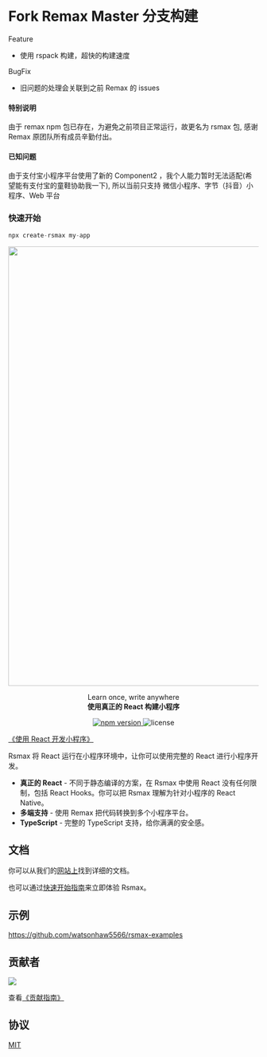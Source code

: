 # Fork Remax Master 分支构建

Feature

- 使用 rspack 构建，超快的构建速度

BugFix

- 旧问题的处理会关联到之前 Remax 的 issues

#### 特别说明

由于 remax npm 包已存在，为避免之前项目正常运行，故更名为 rsmax 包, 感谢 Remax 原团队所有成员辛勤付出。

#### 已知问题

由于支付宝小程序平台使用了新的 Component2 ，我个人能力暂时无法适配(希望能有支付宝的童鞋协助我一下), 所以当前只支持 微信小程序、字节（抖音）小程序、Web 平台

### 快速开始

```js
npx create-rsmax my-app
```

<a href="https://remaxjs.wdchiphop.cn">
	<img src="https://gw.alipayobjects.com/mdn/rms_b5fcc5/afts/img/A*7BLVSL14gvoAAAAAAAAAAABkARQnAQ" width="882" />
</a>

<p align="center">
	<span>Learn once, write anywhere</span><br/>
	<strong>使用真正的 React 构建小程序</strong>
</p>

<p class="badges" align="center">
  <a href="https://npmjs.com/package/rsmax">
   <img src="https://img.shields.io/npm/v/rsmax?style=flat-square&colorA=564341&colorB=EDED91" alt="npm version" />
  </a>
  <img src="https://img.shields.io/badge/License-MIT-blue.svg?style=flat-square&colorA=564341&colorB=EDED91" alt="license" />
</p>

[《使用 React 开发小程序》](https://www.yuque.com/seeconf/2020/qsytho)

Rsmax 将 React 运行在小程序环境中，让你可以使用完整的 React 进行小程序开发。

- **真正的 React** - 不同于静态编译的方案，在 Rsmax 中使用 React 没有任何限制，包括 React Hooks。你可以把 Rsmax 理解为针对小程序的 React Native。
- **多端支持** - 使用 Remax 把代码转换到多个小程序平台。
- **TypeScript** - 完整的 TypeScript 支持，给你满满的安全感。

## 文档

你可以从我们的[网站上](https://remaxjs.wdchiphop.cn)找到详细的文档。

也可以通过[快速开始指南](https://remaxjs.wdchiphop.cn/guide/quick-start.html)来立即体验 Rsmax。

## 示例

https://github.com/watsonhaw5566/rsmax-examples

## 贡献者

<a href="https://github.com/remaxjs/remax/graphs/contributors" target="_blank">
  <img src="https://contrib.rocks/image?repo=remaxjs/remax&columns=24">
</a>

查看[《贡献指南》](/CONTRIBUTING.md)

## 协议

[MIT](LICENSE)
